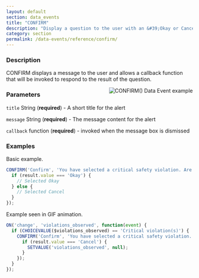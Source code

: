 ```yaml
---
layout: default
section: data_events
title: "CONFIRM"
description: "Display a question to the user with an &#39;Okay or Cancel&#39; response and a callback to respond to the result"
category: section
permalink: /data-events/reference/confirm/
---
```


### Description

CONFIRM displays a message to the user and allows a callback function that will be invoked to respond to the result of the question.

<img src="../media/confirm.gif" alt="CONFIRM() Data Event example" style="float: right; margin-left: 40px;" />

### Parameters

`title` String (__required__) - A short title for the alert

`message` String (__required__) - The message content for the alert

`callback` function (__required__) - invoked when the message box is dismissed

### Examples

Basic example.

```js
CONFIRM('Confirm', 'You have selected a critical safety violation. Are you sure?', function (result) {
  if (result.value === 'Okay') {
    // Selected Okay
  } else {
    // Selected Cancel
  }
});
```

Example seen in GIF animation.

```js
ON('change', 'violations_observed', function(event) {
  if (CHOICEVALUE($violations_observed) == 'Critical violation(s)') {
    CONFIRM('Confirm', 'You have selected a critical safety violation. Are you sure?', function(result) {
      if (result.value === 'Cancel') {
        SETVALUE('violations_observed', null);
      }
    });
  }
});
```
